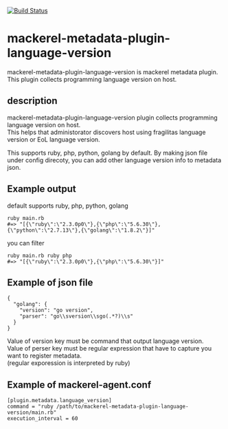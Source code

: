 [![Build Status](https://travis-ci.org/littlekbt/mackerel-metadata-plugin-language-version.svg?branch=master)](https://travis-ci.org/littlekbt/mackerel-metadata-plugin-language-version)

# mackerel-metadata-plugin-language-version

mackerel-metadata-plugin-language-version is mackerel metadata plugin.  
This plugin collects programming language version on host.

## description
mackerel-metadata-plugin-language-version plugin collects programming language version on host.  
This helps that administorator discovers host using fragilitas language version or EoL language version.  

This supports ruby, php, python, golang by default.
By making json file under config direcoty, you can add other language version info to metadata json.  

## Example output
default supports ruby, php, python, golang
```
ruby main.rb
#=> "[{\"ruby\":\"2.3.0p0\"},{\"php\":\"5.6.30\"},{\"python\":\"2.7.13\"},{\"golang\":\"1.8.2\"}]"
```

you can filter
```
ruby main.rb ruby php
#=> "[{\"ruby\":\"2.3.0p0\"},{\"php\":\"5.6.30\"}]"
```

## Example of json file

```
{
  "golang": {
    "version": "go version",
    "parser": "go\\sversion\\sgo(.*?)\\s"
  }
}
```

Value of version key must be command that output language version.  
Value of perser key must be regular expression that have to capture you want to register metadata.  
(regular exporession is interpreted by ruby)

## Example of mackerel-agent.conf

```
[plugin.metadata.language_version]
command = "ruby /path/to/mackerel-metadata-plugin-language-version/main.rb"
execution_interval = 60
```
